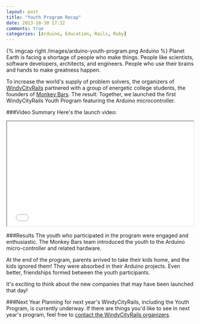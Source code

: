 ```yaml
---
layout: post
title: "Youth Program Recap"
date: 2013-10-30 17:22
comments: true
categories: [Arduino, Education, Rails, Ruby]
---
```

{% imgcap right /images/arduino-youth-program.png Arduino %}
Planet Earth is facing a shortage of people who make things. People like scientists, software developers, architects, and  engineers. People who use their brains and hands to make greatness happen.

To increase the world's supply of problem solvers, the organizers of [WindyCityRails](http://windycityrails.org) partnered with a group of energetic college students, the founders of [Monkey Bars](http://hackthemonkey.com). The result: Together, we launched the first WindyCityRails Youth Program featuring the Arduino microcontroller.

<!--more-->
###Video Summary
Here's the launch video:

<center><iframe src="//player.vimeo.com/video/74022351" width="500" height="281" webkitallowfullscreen mozallowfullscreen allowfullscreen></iframe></center>

###Results
The youth who participated in the program were engaged and enthusiastic. The Monkey Bars team introduced the youth to the Arduino micro-controller and related hardware.  

At the end of the program, parents arrived to take their kids home, and the kids ignored them! They were absorbed in their Arduino projects. Even better, friendships formed between the youth participants. 

It's exciting to think about the new companies that may have been launched that day!

###Next Year
Planning for next year's WindyCityRails, including the Youth Program, is currently underway. If there are things you'd like to see in next year's program, feel free to [contact the WindyCityRails organizers](http://windycityrails.org/contact).


